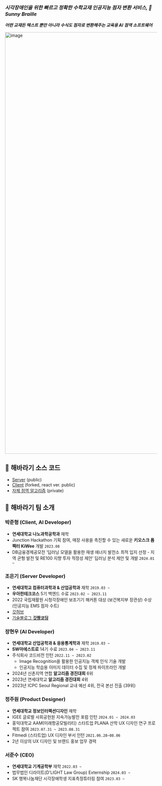 ### _시각장애인을 위한 빠르고 정확한 수학교재 인공지능 점자 변환 서비스, 🌻 Sunny Braille_
**_어떤 교재든 텍스트 뿐만 아니라 수식도 점자로 변환해주는 교육용 AI 점역 소프트웨어_**

<img width="1391" alt="image" src="https://github.com/Sunflower-yonsei/.github/assets/115399447/798cd658-eacc-4bec-85d0-19e86afeec71">

## 🌻 해바라기 소스 코드

- [Server](https://github.com/Sunflower-yonsei/sunflower-server) (public)
- [Client](https://github.com/Sunflower-yonsei/Sunflower_FE) (forked, react ver. public)
- [자체 점역 알고리즘](https://github.com/Sunflower-yonsei/sunflower-algorithm) (private)

## 🌻 해바라기 팀 소개

### 박준형 (Client, AI Developer)

- **연세대학교 나노과학공학과** 재학
- Junction Hackathon 기획 참여, 매장 사용을 촉진할 수 있는 새로운 **키오스크 폼팩터 KiWee** 개발 `2023.08`
- DB금융경제공모전 ‘딥러닝 모델을 활용한 재생 에너지 발전소 최적 입지 선정 - 지역 균형 발전 및 RE100 지향 투자 적정성 제안’ 딥러닝 분석 제안 및 개발 `2024.01 ~`

### 조은기 (Server Developer)

- **연세대학교 컴퓨터과학과 & 산업공학과** 재학 `2019.03 ~`
- **우아한테크코스** 5기 백엔드 수료 `2023.02 ~ 2023.11`
- 2022 국립재활원 시청각장애인 보조기기 해커톤 대상 (보건복지부 장관상) 수상 (인공지능 EMS 점자 수트)
- [깃허브](https://github.com/gitchannn)
- [기술블로그 **깃짱코딩**](https://engineerinsight.tistory.com/)

### 장현우 (AI Developer)

- **연세대학교 산업공학과 & 응용통계학과** 재학 `2019.03 ~`
- **SW마에스트로** 14기 수료 `2023.04 ~ 2023.11`
- 주식회사 코드비전 인턴 `2022.11 ~ 2023.02`
  - Image Recognition을 활용한 인공지능 객체 인식 기술 개발
  - 인공지능 학습용 이미지 데이터 수집 및 정제 파이프라인 개발
- 2024년 신촌지역 연합 **알고리즘 경진대회** 6위
- 2023년 연세대학교 **알고리즘 경진대회** 4위
- 2023년 ICPC Seoul Regional 교내 예선 4위, 전국 본선 진출 (39위)


### 정주원 (Product Designer)

- **연세대학교 정보인터랙션디자인** 재학
- IGEE 글로벌 사회공헌원 지속가능발전 포럼 인턴 `2024.01 ~ 2024.03`
- 홍익대학교 AAM(미래항공모빌리티) 스타트업 PLANA 산학 UX 디자인 연구 프로젝트 참여 `2023.07.31 ~ 2023.08.31`
- Fitmedi (스타트업) UX 디자인 부서 인턴 `2021.06.28~08.06`
- 2년 이상의 UX 디자인 및 브랜드 홍보 업무 경력

### 서준수 (CEO)

- **연세대학교 기계공학부** 재학 `2022.03 ~`
- 법무법인 디라이트(D'LIGHT Law Group) Externship `2024.03 ~`
- SK 행복나눔재단 시각장애학생 지표측정튜터링 참여 `2023.03 ~`
